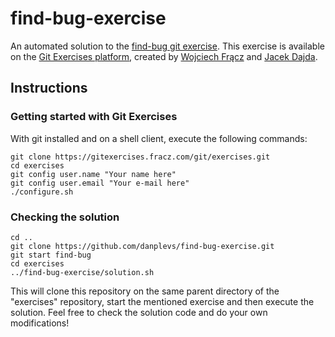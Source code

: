 # find-bug-exercise #
An automated solution to the [find-bug git exercise](https://gitexercises.fracz.com/exercise/find-bug). 
This exercise is available on the [Git Exercises platform](https://gitexercises.fracz.com/), created by [Wojciech Frącz](https://www.researchgate.net/profile/Wojciech_Fracz) and [Jacek Dajda](https://www.researchgate.net/profile/Jacek_Dajda).

## Instructions ##
### Getting started with Git Exercises ###
With git installed and on a shell client, execute the following commands:
```shell
git clone https://gitexercises.fracz.com/git/exercises.git
cd exercises
git config user.name "Your name here"
git config user.email "Your e-mail here"
./configure.sh
```
### Checking the solution ###
```shell
cd ..
git clone https://github.com/danplevs/find-bug-exercise.git
git start find-bug
cd exercises
../find-bug-exercise/solution.sh
```
This will clone this repository on the same parent directory of the "exercises" repository, start the mentioned exercise and then execute the solution.
Feel free to check the solution code and do your own modifications!
